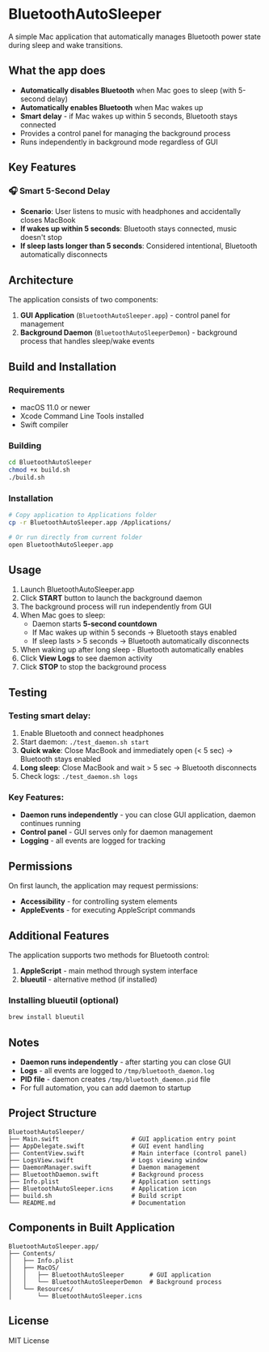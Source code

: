 # BluetoothAutoSleeper

A simple Mac application that automatically manages Bluetooth power state during sleep and wake transitions.

## What the app does

- **Automatically disables Bluetooth** when Mac goes to sleep (with 5-second delay)
- **Automatically enables Bluetooth** when Mac wakes up
- **Smart delay** - if Mac wakes up within 5 seconds, Bluetooth stays connected
- Provides a control panel for managing the background process
- Runs independently in background mode regardless of GUI

## Key Features

### 🎧 Smart 5-Second Delay
- **Scenario**: User listens to music with headphones and accidentally closes MacBook
- **If wakes up within 5 seconds**: Bluetooth stays connected, music doesn't stop
- **If sleep lasts longer than 5 seconds**: Considered intentional, Bluetooth automatically disconnects

## Architecture

The application consists of two components:

1. **GUI Application** (`BluetoothAutoSleeper.app`) - control panel for management
2. **Background Daemon** (`BluetoothAutoSleeperDemon`) - background process that handles sleep/wake events

## Build and Installation

### Requirements
- macOS 11.0 or newer
- Xcode Command Line Tools installed
- Swift compiler

### Building
```bash
cd BluetoothAutoSleeper
chmod +x build.sh
./build.sh
```

### Installation
```bash
# Copy application to Applications folder
cp -r BluetoothAutoSleeper.app /Applications/

# Or run directly from current folder
open BluetoothAutoSleeper.app
```

## Usage

1. Launch BluetoothAutoSleeper.app
2. Click **START** button to launch the background daemon
3. The background process will run independently from GUI
4. When Mac goes to sleep:
   - Daemon starts **5-second countdown**
   - If Mac wakes up within 5 seconds → Bluetooth stays enabled
   - If sleep lasts > 5 seconds → Bluetooth automatically disconnects
5. When waking up after long sleep - Bluetooth automatically enables
6. Click **View Logs** to see daemon activity
7. Click **STOP** to stop the background process

## Testing

### Testing smart delay:
1. Enable Bluetooth and connect headphones
2. Start daemon: `./test_daemon.sh start`
3. **Quick wake**: Close MacBook and immediately open (< 5 sec) → Bluetooth stays enabled
4. **Long sleep**: Close MacBook and wait > 5 sec → Bluetooth disconnects
5. Check logs: `./test_daemon.sh logs`

### Key Features:
- **Daemon runs independently** - you can close GUI application, daemon continues running
- **Control panel** - GUI serves only for daemon management
- **Logging** - all events are logged for tracking

## Permissions

On first launch, the application may request permissions:
- **Accessibility** - for controlling system elements
- **AppleEvents** - for executing AppleScript commands

## Additional Features

The application supports two methods for Bluetooth control:
1. **AppleScript** - main method through system interface
2. **blueutil** - alternative method (if installed)

### Installing blueutil (optional)
```bash
brew install blueutil
```

## Notes

- **Daemon runs independently** - after starting you can close GUI
- **Logs** - all events are logged to `/tmp/bluetooth_daemon.log`
- **PID file** - daemon creates `/tmp/bluetooth_daemon.pid` file
- For full automation, you can add daemon to startup

## Project Structure

```
BluetoothAutoSleeper/
├── Main.swift                    # GUI application entry point
├── AppDelegate.swift             # GUI event handling
├── ContentView.swift             # Main interface (control panel)
├── LogsView.swift                # Logs viewing window
├── DaemonManager.swift           # Daemon management
├── BluetoothDaemon.swift         # Background process
├── Info.plist                    # Application settings
├── BluetoothAutoSleeper.icns     # Application icon
├── build.sh                      # Build script
└── README.md                     # Documentation
```

## Components in Built Application

```
BluetoothAutoSleeper.app/
├── Contents/
│   ├── Info.plist
│   ├── MacOS/
│   │   ├── BluetoothAutoSleeper       # GUI application
│   │   └── BluetoothAutoSleeperDemon  # Background process
│   └── Resources/
│       └── BluetoothAutoSleeper.icns
```

## License

MIT License 